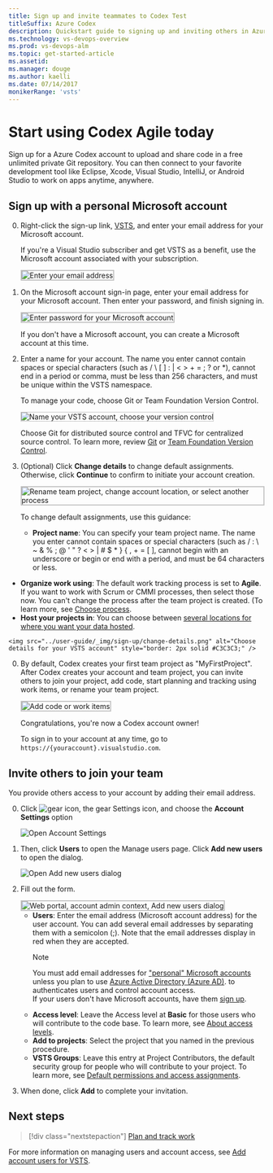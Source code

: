 ```yaml
---
title: Sign up and invite teammates to Codex Test
titleSuffix: Azure Codex
description: Quickstart guide to signing up and inviting others in Azure Codex Test
ms.technology: vs-devops-overview 
ms.prod: vs-devops-alm
ms.topic: get-started-article
ms.assetid: 
ms.manager: douge
ms.author: kaelli
ms.date: 07/14/2017
monikerRange: 'vsts'
---
```



# Start using Codex Agile today
 
Sign up for a Azure Codex account to upload and share code in a free unlimited private 
Git repository. You can then connect to your favorite development tool like Eclipse, Xcode, 
Visual Studio, IntelliJ, or Android Studio to work on apps anytime, anywhere. 

<a name="MicrosoftAccount"></a>

## Sign up with a personal Microsoft account

0.	Right-click the sign-up link, [VSTS](https://go.microsoft.com/fwlink/?LinkId=307137&clcid=0x409), and enter 
your email address for your Microsoft account. 

	If you're a Visual Studio subscriber 
	and get VSTS as a benefit, 
	use the Microsoft account associated with your subscription. 

	<img src="../accounts/_img/_shared/sign-in.png" alt="Enter your email address" style="border: 2px solid #C3C3C3;" />

0.	On the Microsoft account sign-in page, 
enter your email address for your Microsoft account. 
Then enter your password, and finish signing in.

	<img src="../accounts/_img/_shared/sign-in-msa2.png" alt="Enter password for your Microsoft account" style="border: 2px solid #C3C3C3;" />

	If you don't have a Microsoft account, 
	you can create a Microsoft account at this time. 

0.	Enter a name for your account. The name you enter cannot contain spaces or special characters (such as / \ [ ] : | < > + = ; ? or &#42;), cannot end in a period or comma, must be less than 256 characters, and must be unique within the VSTS namespace. 

	To manage your code, choose Git or Team Foundation Version Control.

	<img src="../accounts/_img/sign-up-visual-studio-team-services/create-team-services-account.png" alt="Name your VSTS account, choose your version control" style="border: 1px solid #C3C3C3;" />

	Choose Git for distributed source control and TFVC for centralized source control. To learn more, review [Git](../git/overview.md) 
	or [Team Foundation Version Control](../tfvc/overview.md).

0.	(Optional) Click **Change details** to change default assignments. Otherwise, click **Continue** to confirm to initiate your account creation.

	<img src="../accounts/_img/sign-up-visual-studio-team-services/check-account-location-standard.png" alt="Rename team project, change account location, or select another process" style="border: 2px solid #C3C3C3;" />

	To change default assignments, use this guidance:

	- **Project name**: You can specify your team project name. The name you enter cannot contain spaces or special characters (such as / : \ ~ & % ; @ ' " ? < > | # $ &#42; } { , + = [ ], cannot begin with an underscore or begin or end with a period, and must be 64 characters or less.
   - **Organize work using**: The default work tracking process is set to **Agile**. If you want to work with Scrum or CMMI processes, then select those now.  You can't change the process after the team project is created. (To learn more, see [Choose process](../work/work-items/guidance/choose-process.md). 
   - **Host your projects in**: You can choose between [several locations for where you want your data hosted](https://www.microsoft.com/en-us/trustcenter/privacy/vsts-location).
 
	<img src="../user-guide/_img/sign-up/change-details.png" alt="Choose details for your VSTS account" style="border: 2px solid #C3C3C3;" />

0.	By default, Codex creates your first team project as "MyFirstProject". After Codex creates your account and team project, 
you can invite others to join your project, add code, start planning and tracking using work items, or rename your team project. 

	<img src="../accounts/_img/_shared/team-project-created.png" alt="Add code or work items" style="border: 2px solid #C3C3C3;" />

	Congratulations, you're now a Codex account owner! 

	To sign in to your account at any time, go to ```https://{youraccount}.visualstudio.com```.

<a id="invite-others" />

## Invite others to join your team 

You provide others access to your account by adding their email address. 

0. Click ![gear icon](../_img/icons/gear-icon.png), the gear Settings icon, and choose the **Account Settings** option
 
	![Open Account Settings](../user-guide/_img/sign-up/open-account-settings.png)

0. Then, click **Users** to open the Manage users page. Click **Add new users** to open the dialog. 

	![Open Add new users dialog](../user-guide/_img/sign-up/add-new-users.png)

0. Fill out the form. 
 
	<img src="../user-guide/_img/invite-users-add-user-dialog.png" alt="Web portal, account admin context, Add new users dialog" style="border: 2px solid #C3C3C3;" />   

	- **Users**: Enter the email address (Microsoft account address) for the user account. You can add several email addresses by separating them with a semicolon (;). Note that the email addresses display in red when they are accepted.  
		> [!NOTE]   
		> You must add email addresses for 
		> ["personal" Microsoft accounts](https://www.microsoft.com/account) 
		> unless you plan to use [Azure Active Directory (Azure AD)](https://azure.microsoft.com/documentation/articles/active-directory-whatis/). 
		> to authenticates users and control account access.  
		> If your users don't have Microsoft accounts, 
		> have them [sign up](https://signup.live.com/).  
	- **Access level**: Leave the Access level at **Basic** for those users who will contribute to the code base. To learn more, see [About access levels](../security/access-levels.md). 
	- **Add to projects**: Select the project that you named in the previous procedure. 
	- **VSTS Groups**: Leave this entry at Project Contributors, the default security group for people who will contribute to your project. To learn more, see [Default permissions and access assignments](../security/permissions-access.md). 

0. When done, click **Add** to complete your invitation. 

## Next steps  
 
> [!div class="nextstepaction"]
> [Plan and track work](../work/work-items/view-add-work-items.md?toc=/vsts/codex-agile/toc.json&bc=/vsts/codex-agile/breadcrumb/toc.json) 

For more information on managing users and account access, see [Add account users for VSTS](../accounts/add-account-users-from-user-hub.md).
 
